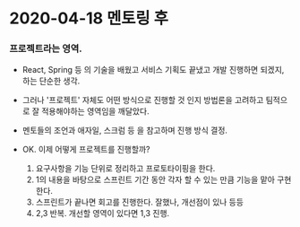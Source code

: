 # 2020-04-18 멘토링 후

### 프로젝트라는 영역.

- React, Spring 등 의 기술을 배웠고 서비스 기획도 끝냈고 개발 진행하면 되겠지, 하는 단순한 생각.
- 그러나 '프로젝트' 자체도 어떤 방식으로 진행할 것 인지 방법론을 고려하고 팀적으로 잘 적용해야하는 영역임을 깨달았다.
- 멘토들의 조언과 애자일, 스크럼 등 을 참고하며 진행 방식 결정.
- OK. 이제 어떻게 프로젝트를 진행할까?

  1. 요구사항을 기능 단위로 정리하고 프로토타이핑을 한다.
  2. 1의 내용을 바탕으로 스프린트 기간 동안 각자 할 수 있는 만큼 기능을 맡아 구현한다.
  3. 스프린트가 끝나면 회고를 진행한다. 잘했나, 개선점이 있나 등등
  4. 2,3 반복. 개선할 영역이 있다면 1,3 진행.
